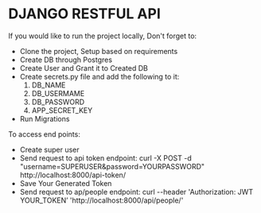 # DJANGO RESTFUL API

If you would like to run the project locally, Don't forget to:
- Clone the project, Setup based on requirements
- Create DB through Postgres
- Create User and Grant it to Created DB
- Create secrets.py file and add the following to it:
    1. DB_NAME
    2. DB_USERMAME
    3. DB_PASSWORD
    4. APP_SECRET_KEY
- Run Migrations

To access end points:
- Create super user
- Send request to api token endpoint:
    curl -X POST -d "username=SUPERUSER&password=YOURPASSWORD" http://localhost:8000/api-token/
- Save Your Generated Token
- Send request to ap/people endpoint:
    curl --header 'Authorization: JWT YOUR_TOKEN’ 'http://localhost:8000/api/people/'
